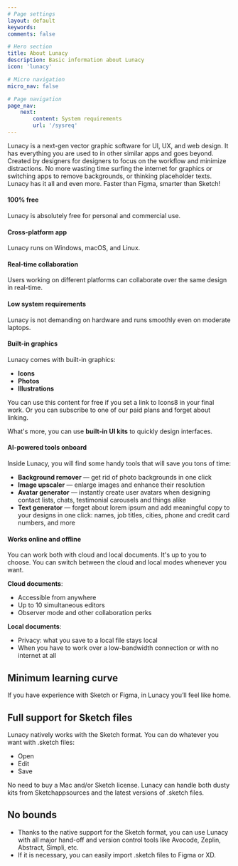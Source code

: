 ```yaml
---
# Page settings
layout: default
keywords:
comments: false

# Hero section
title: About Lunacy
description: Basic information about Lunacy
icon: 'lunacy'

# Micro navigation
micro_nav: false

# Page navigation
page_nav:
    next:
        content: System requirements
        url: '/sysreq'
---
```



Lunacy is a next-gen vector graphic software for UI, UX, and web design. It has everything you are used to in other similar apps and goes beyond. Created by designers for designers to focus on the workflow and minimize distractions. No more wasting time surfing the internet for graphics or switching apps to remove backgrounds, or thinking placeholder texts. Lunacy has it all and even more. Faster than Figma, smarter than Sketch!

#### 100% free

Lunacy is absolutely free for personal and commercial use.

#### Cross-platform app

Lunacy runs on Windows, macOS, and Linux.

#### Real-time collaboration

Users working on different platforms can collaborate over the same design in real-time.

#### Low system requirements

Lunacy is not demanding on hardware and runs smoothly even on moderate laptops. 

#### Built-in graphics

Lunacy comes with built-in graphics:

* **Icons**
* **Photos**
* **Illustrations**

You can use this content for free if you set a link to Icons8 in your final work. Or you can subscribe to one of our paid plans and forget about linking.

What's more, you can use **built-in UI kits** to quickly design interfaces.

#### AI-powered tools onboard

Inside Lunacy, you will find some handy tools that will save you tons of time:

* **Background remover** — get rid of photo backgrounds in one click
* **Image upscaler** — enlarge images and enhance their resolution
* **Avatar generator** — instantly create user avatars when designing contact lists, chats, testimonial carousels and things alike
* **Text generator** — forget about lorem ipsum and add meaningful copy to your designs in one click: names, job titles, cities, phone and credit card numbers, and more

#### Works online and offline

You can work both with cloud and local documents. It's up to you to choose. You can switch between the cloud and local modes whenever you want.

**Cloud documents**:

* Accessible from anywhere
* Up to 10 simultaneous editors
* Observer mode and other collaboration perks

<!--
* Comments, observer mode and other collaboration perks
-->


**Local documents**:

* Privacy: what you save to a local file stays local
* When you have to work over a low-bandwidth connection or with no internet at all

## Minimum learning curve

If you have experience with Sketch or Figma, in Lunacy you’ll feel like home.

## Full support for Sketch files

Lunacy natively works with the Sketch format. You can do whatever you want with .sketch files:

* Open
* Edit
* Save

No need to buy a Mac and/or Sketch license. Lunacy can handle both dusty kits from Sketchappsources and the latest versions of .sketch files.

## No bounds

* Thanks to the native support for the Sketch format, you can use Lunacy with all major hand-off and version control tools like Avocode, Zeplin, Abstract, Simpli, etc.
* If it is necessary, you can easily import .sketch files to Figma or XD.
